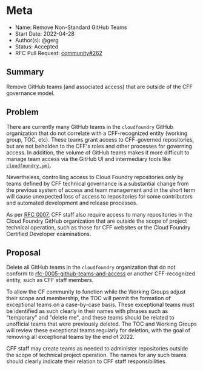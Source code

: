 # Meta
[meta]: #meta
- Name: Remove Non-Standard GitHub Teams
- Start Date: 2022-04-28
- Author(s): @gerg
- Status: Accepted
- RFC Pull Request: [community#262](https://github.com/cloudfoundry/community/pull/262)


## Summary

Remove GitHub teams (and associated access) that are outside of the CFF
governance model.

## Problem

There are currently many GitHub teams in the `cloudfoundry` GitHub organization
that do not correlate with a CFF-recognized entity (working group, TOC, etc).
These teams grant access to CFF-governed repositories, but are not beholden to
the CFF's roles and other processes for governing access. In addition, the
volume of GitHub teams makes it more difficult to manage team access via the
GitHub UI and intermediary tools like
[`cloudfoundry.yml`](https://github.com/cloudfoundry/community/blob/main/org/cloudfoundry.yml).

Nevertheless, controlling access to Cloud Foundry repositories only by teams defined by CFF technical governance is a substantial change from the previous system of access and team management and in the short term will cause unexpected loss of access to repositories for some contributors and automated development and release processes.

As per [RFC 0007](https://github.com/cloudfoundry/community/blob/main/toc/rfc/rfc-0007-repository-ownership.md), CFF staff also require access to many repositories in the Cloud Foundry GitHub organization that are outside the scope of project technical operation, such as those for CFF websites or the Cloud Foundry Certified Developer examinations.
## Proposal

Delete all GitHub teams in the `cloudfoundry` organization that do not conform
to
[rfc-0005-github-teams-and-access](https://github.com/cloudfoundry/community/blob/main/toc/rfc/rfc-0005-github-teams-and-access.md)
or another CFF-recognized entity, such as CFF staff members.

To allow the CF community to function while the Working Groups adjust their scope and membership, the TOC will permit the formation of exceptional teams on a case-by-case basis. These exceptional teams must be identified as such clearly in their names with phrases such as "temporary" and "delete me", and these teams should be related to unofficial teams that were previously deleted. The TOC and Working Groups will review these exceptional teams regularly for deletion, with the goal of removing all exceptional teams by the end of 2022.

CFF staff may create teams as needed to administer repositories outside the scope of technical project operation. The names for any such teams should clearly indicate their relation to CFF staff responsibilities.
